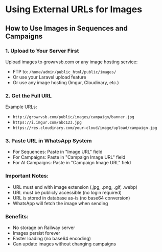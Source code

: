 # Using External URLs for Images

## How to Use Images in Sequences and Campaigns

### 1. Upload to Your Server First
Upload images to growrvsb.com or any image hosting service:
- FTP to: `/home/admin/public_html/public/images/`
- Or use your Laravel upload feature
- Or use any image hosting (Imgur, Cloudinary, etc.)

### 2. Get the Full URL
Example URLs:
- `http://growrvsb.com/public/images/campaign/banner.jpg`
- `https://i.imgur.com/abc123.jpg`
- `https://res.cloudinary.com/your-cloud/image/upload/campaign.jpg`

### 3. Paste URL in WhatsApp System
- For Sequences: Paste in "Image URL" field
- For Campaigns: Paste in "Campaign Image URL" field
- For AI Campaigns: Paste in "Campaign Image URL" field

### Important Notes:
- URL must end with image extension (.jpg, .png, .gif, .webp)
- URL must be publicly accessible (no login required)
- URL is stored in database as-is (no base64 conversion)
- WhatsApp will fetch the image when sending

### Benefits:
- No storage on Railway server
- Images persist forever
- Faster loading (no base64 encoding)
- Can update images without changing campaigns
